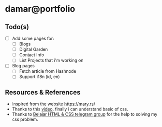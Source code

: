 # damar@portfolio

## Todo(s)

- [ ] Add some pages for:
  - [ ] Blogs
  - [ ] Digital Garden
  - [ ] Contact Info
  - [ ] List Projects that i'm working on
- [ ] Blog pages
  - [ ] Fetch article from Hashnode
  - [ ] Support i18n (id, en)

## Resources & References

- Inspired from the website https://mary.rs/
- Thanks to this [video](https://www.youtube.com/watch?v=yU-euUrE3Bg), finally i can understand basic of css.
- Thanks to [Belajar HTML & CSS telegram group](https://t.me/belajarhtmlcss) for the help to solving my css problem.
